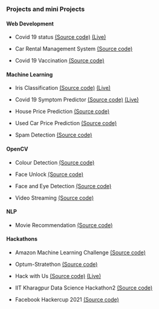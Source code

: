 ### Projects and mini Projects 

#### Web Development
* Covid 19 status [(Source code)](https://github.com/Datta2901/Covid-19-Status) [(Live)](https://covid-19-data-status.herokuapp.com/) 

* Car Rental Management System [(Source code)](https://github.com/Datta2901/Car-Rental-Management-System)

* Covid 19 Vaccination [(Source code)](https://github.com/Datta2901/Covid_Vaccination)
  
#### Machine Learning

* Iris Classification [(Source code)](https://github.com/Datta2901/Iris) [(Live)](https://irisdeploy1.herokuapp.com/)

* Covid 19 Symptom Predictor [(Source code)](https://github.com/Datta2901/Covid_19_Symptom_Predictor) [(Live)](https://covid-19-symptom-predictor.herokuapp.com/)  

* House Price Prediction [(Source code)](https://github.com/Datta2901/House_Price_Prediction)

* Used Car Price Prediction [(Source code)](https://github.com/ProjectsRelatedThings/Used_Car_Price_Prediction)
  
* Spam Detection [(Source code)](https://github.com/ProjectsRelatedThings/Spam_Detection)

#### OpenCV  

* Colour Detection [(Source code)](https://github.com/Datta2901/Colour_Detection)
  
* Face Unlock [(Source code)](https://github.com/Datta2901/Face_Unlock)

* Face and Eye Detection [(Source code)](https://github.com/Datta2901/Face_And_Eye_Detection)
  
* Video Streaming [(Source code)](https://github.com/Datta2901/VideoStreaming)

#### NLP

* Movie Recommendation [(Source code)](https://github.com/Datta2901/Movie_Recommendation_System)
  
#### Hackathons

* Amazon Machine Learning Challenge [(Source code)](https://github.com/Datta2901/Amazon_ML_Challenge_2021)

* Optum-Stratethon [(Source code)](https://github.com/TeamDejavu/Optum-Stratethon)
  
* Hack with Us [(Source code)](https://github.com/TLE-SRM/HACK_WITH_US)  [(Live)](https://tle-srm.github.io/HACK_WITH_US/projectTLE.html)

* IIT Kharagpur Data Science Hackathon2 [(Source code)](https://github.com/TeamDejavu/Data_science)
  
* Facebook Hackercup 2021 [(Source code)](https://github.com/Datta2901/Facebook-HackerCup-2021)
